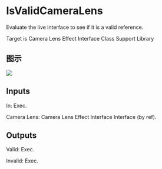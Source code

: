 # IsValidCameraLens

Evaluate the live interface to see if it is a valid reference.

Target is Camera Lens Effect Interface Class Support Library

## 图示

![]($-20221218-19403443.png)

## Inputs

In: Exec.

Camera Lens: Camera Lens Effect Interface Interface (by ref).  

## Outputs

Valid: Exec.

Invalid: Exec.

